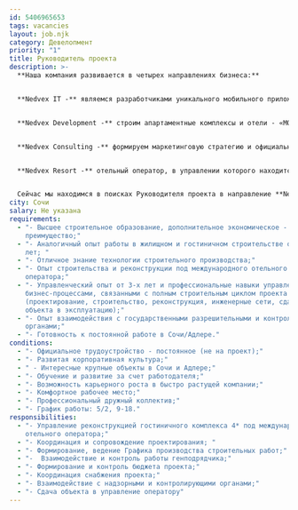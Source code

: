 ```yaml
---
id: 5406965653
tags: vacancies
layout: job.njk
category: Девелопмент
priority: "1"
title: Руководитель проекта
description: >-
  **Наша компания развивается в четырех направлениях бизнеса:**


  **Nedvex IT -** являемся разработчиками уникального мобильного приложения - базы новостроек г. Сочи, объединяющей застройщиков и агентов недвижимости.


  **Nedvex Development -** строим апартаментные комплексы и отели - «МОНЕ», «VOLNA RESORT», «ATRIUM AVENUE», «VERDI» и др.


  **Nedvex Consulting -** формируем маркетинговую стратегию и официальные отделы продаж для застройщиков «под ключ». Представляем 11 объектов недвижимости в г. Сочи.


  **Nedvex Resort -** отельный оператор, в управлении которого находится 4 апартаментных комплекса «МОНЕ», «VOLNA RESORT», «ATRIUM AVENUE», «VERDI».


  Сейчас мы находимся в поисках Руководителя проекта в направление **Nedvex Development.**
city: Сочи
salary: Не указана
requirements:
  - "- Высшее строительное образование, дополнительное экономическое - как
    преимущество;"
  - "- Аналогичный опыт работы в жилищном и гостиничном строительстве от 3-х
    лет; "
  - "- Отличное знание технологии строительного производства;"
  - "- Опыт строительства и реконструкции под международного отельного
    оператора;"
  - "- Управленческий опыт от 3-х лет и профессиональные навыки управления
    бизнес-процессами, связанными с полным строительным циклом проекта
    (проектирование, строительство, реконструкция, инженерные сети, сдача
    объекта в эксплуатацию);"
  - "- Опыт взаимодействия с государственными разрешительными и контролирующими
    органами;"
  - "- Готовность к постоянной работе в Сочи/Адлере."
conditions:
  - "- Официальное трудоустройство - постоянное (не на проект);"
  - "- Развитая корпоративная культура;"
  - " - Интересные крупные объекты в Сочи и Адлере;"
  - "- Обучение и развитие за счет работодателя;"
  - "- Возможность карьерного роста в быстро растущей компании;"
  - "- Комфортное рабочее место;"
  - "- Профессиональный дружный коллектив;"
  - "- График работы: 5/2, 9-18."
responsibilities:
  - "- Управление реконструкцией гостиничного комплекса 4* под международного
    отельного оператора;"
  - "- Координация и сопровождение проектирования; "
  - "- Формирование, ведение Графика производства строительных работ;"
  - "-  Взаимодействие и контроль работы генподрядчика;"
  - "- Формирование и контроль бюджета проекта;"
  - "- Координация снабжения проекта;"
  - "- Взаимодействие с надзорными и контролирующими органами;"
  - "- Сдача объекта в управление оператору"
---
```

